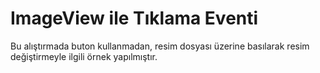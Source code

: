 # ImageView ile Tıklama Eventi

Bu alıştırmada buton kullanmadan, resim dosyası üzerine basılarak resim değiştirmeyle ilgili örnek yapılmıştır.
